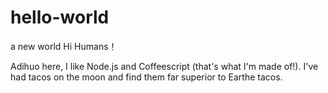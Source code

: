 # hello-world
a new world
Hi Humans！

Adihuo here, I like Node.js and Coffeescript (that's what I'm made of!).
I've had tacos on the moon and find them far superior to Earthe tacos.
